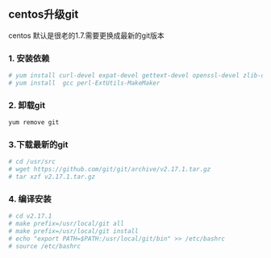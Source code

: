 ## centos升级git

centos 默认是很老的1.7.需要更换成最新的git版本

### 1. 安装依赖

```bash
# yum install curl-devel expat-devel gettext-devel openssl-devel zlib-devel
# yum install  gcc perl-ExtUtils-MakeMaker
```

### 2. 卸载git

```bash
yum remove git
```

### 3.下载最新的git

```bash
# cd /usr/src
# wget https://github.com/git/git/archive/v2.17.1.tar.gz
# tar xzf v2.17.1.tar.gz
```

### 4. 编译安装

```bash
# cd v2.17.1
# make prefix=/usr/local/git all
# make prefix=/usr/local/git install
# echo "export PATH=$PATH:/usr/local/git/bin" >> /etc/bashrc
# source /etc/bashrc
```

